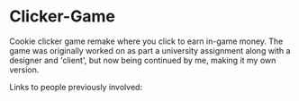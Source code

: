 # Clicker-Game

Cookie clicker game remake where you click to earn in-game money. The game was originally worked on as part a university assignment along with a designer and 'client', but now being continued by me, making it my own version.

Links to people previously involved:
